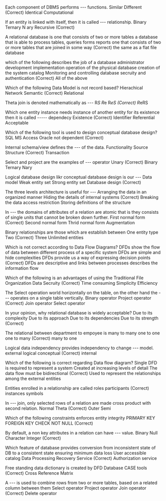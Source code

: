 Each component of DBMS performs --- functions.
Similar
Different (Correct)
Identical
Computational

If an entity is linked with itself, then it is called --- relationship.
Binary
Ternary
N ary
Recursive (Correct)

A relational database is 
one that consists of two or more tables
a database that is able to process tables, queries forms reports
one that consists of two or more tables that are joined in some way  (Correct)
the same as a flat file database

which of the following describes the job of a database administrator
development implementation operation of the physical database
creation of the system catalog
Monitoring and controlling database secruity and authentication (Correct)
All of the above

Which of the following Data Model is not record based?
Hierachical
Network
Semantic (Correct)
Relational

Theta join is denoted mathematically as ---
R*S
R*e
R*eS (Correct)
R*eRS

Which one entity instance needs instance of another entity for its existence then it is called ----- dependecy
Existence (Correct)
Identifier
Referential
Acceptable

Which of the following tool is used to design conceptual database design?
SQL
MS Access
Oracle
not dependent (Correct)

Internal schema/view defines the --- of the data.
Functionality
Source
Structure (Correct)
Transaction

Select and project are the examples of --- operator
Unary (Correct)
Binary
Ternary
Nary

Logical database design likr conceptual database design is our --- 
Data model
Weak entity set
Strong entity set
Database design (Correct)

The three levels architecture is useful for ---
Arranging the data in an organized manner
Hiding the details of internal systems (Correct)
Breaking the data access restriction
Storing definitions of the structure

In --- the domains of attributes of a relation are atomic that is they consists of single units that cannot be broken down further.
First normal form (Correct)
Second normal form
Thrid normal form
Augmentation

Binary relationships are those which are establish between 
One entity type
Two  (Correct)
Three
Unlimited entities

Which is not correct according to Data Flow Diagrams?
DFDs show the flow of data between different process of a specific system
DFDs are simple and hide complexities
DFDs provide us a way of expressing decision points (Correct)
DFDs are descriptive and links between processes describes the information flow

Which of the following is an advantages of using the Traditional File Organization
Data Secruity (Correct)
Time consuming
Simplicity
Efficiency

The Select operation world horizontally on the table, on the other hand the --- operates on a single table vertically.
Binary operator
Project operator  (Correct)
Join operator
Select operator 

In your opinion, why relational database is widely acceptable?
Due to its complexity
Due to its approach
Due to its dependencies
Due to its strength (Correct)

The relational between department to empoyee is
many to many
one to one 
one to many (Correct)
many to one

Logical data independency provides independency to change --- model.
external
logical
conceptual (Correct)
internal

Which of the following is correct regarding Data flow diagram?
Single DFD is required to represent a system 
Created at increasing levels of detail
The data flow must be bidirectional (Correct)
Used to represent the relationships among the external entities

Entities enrolled in a relationship are called
roles
participants (Correct)
instances
symbols

In --- join, only selected rows of a relation are made cross product with second relation.
Normal
Theta (Correct)
Outer
Semi

Which of the following constraints enforces entity integrity
PRIMARY KEY
FOREIGN KEY
CHECK
NOT NULL (Correct)

By default, a non key attributes in a relation can have --- value.
Binary
Null
Character
Integer (Correct)

Which feature of database provides conversion from inconsistent state of DB to a consistent state ensuring minimum data loss
User accessible catalog
Data Processing 
Recovery Service (Correct)
Authorization service

Free standing data dictionary is created by 
DFD
Database
CASE tools (Correct)
Cross Reference Matrix

A --- is used to combine rows from two or more tables, based on a related column between them
Select operator
Project operator
Join operator (Correct)
Delete operator






